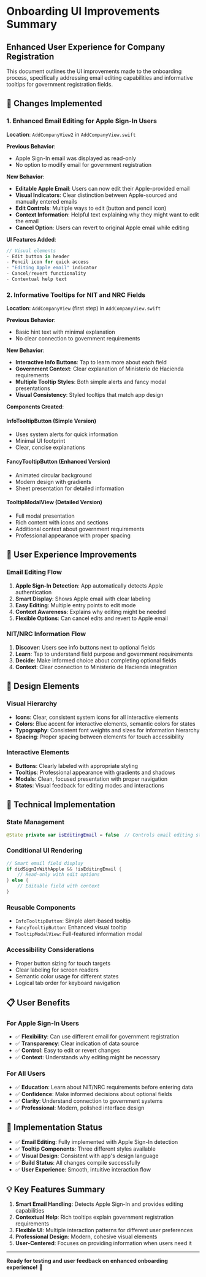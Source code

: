 # Onboarding UI Improvements Summary
## Enhanced User Experience for Company Registration

This document outlines the UI improvements made to the onboarding process, specifically addressing email editing capabilities and informative tooltips for government registration fields.

## 🎯 Changes Implemented

### 1. Enhanced Email Editing for Apple Sign-In Users
**Location**: `AddCompanyView2` in `AddCompanyView.swift`

**Previous Behavior**:
- Apple Sign-In email was displayed as read-only
- No option to modify email for government registration

**New Behavior**:
- **Editable Apple Email**: Users can now edit their Apple-provided email
- **Visual Indicators**: Clear distinction between Apple-sourced and manually entered emails
- **Edit Controls**: Multiple ways to edit (button and pencil icon)
- **Context Information**: Helpful text explaining why they might want to edit the email
- **Cancel Option**: Users can revert to original Apple email while editing

**UI Features Added**:
```swift
// Visual elements
- Edit button in header
- Pencil icon for quick access
- "Editing Apple email" indicator
- Cancel/revert functionality
- Contextual help text
```

### 2. Informative Tooltips for NIT and NRC Fields
**Location**: `AddCompanyView` (first step) in `AddCompanyView.swift`

**Previous Behavior**:
- Basic hint text with minimal explanation
- No clear connection to government requirements

**New Behavior**:
- **Interactive Info Buttons**: Tap to learn more about each field
- **Government Context**: Clear explanation of Ministerio de Hacienda requirements
- **Multiple Tooltip Styles**: Both simple alerts and fancy modal presentations
- **Visual Consistency**: Styled tooltips that match app design

**Components Created**:

#### InfoTooltipButton (Simple Version)
- Uses system alerts for quick information
- Minimal UI footprint
- Clear, concise explanations

#### FancyTooltipButton (Enhanced Version)
- Animated circular background
- Modern design with gradients
- Sheet presentation for detailed information

#### TooltipModalView (Detailed Version) 
- Full modal presentation
- Rich content with icons and sections
- Additional context about government requirements
- Professional appearance with proper spacing

## 📱 User Experience Improvements

### Email Editing Flow
1. **Apple Sign-In Detection**: App automatically detects Apple authentication
2. **Smart Display**: Shows Apple email with clear labeling
3. **Easy Editing**: Multiple entry points to edit mode
4. **Context Awareness**: Explains why editing might be needed
5. **Flexible Options**: Can cancel edits and revert to Apple email

### NIT/NRC Information Flow
1. **Discover**: Users see info buttons next to optional fields
2. **Learn**: Tap to understand field purpose and government requirements
3. **Decide**: Make informed choice about completing optional fields
4. **Context**: Clear connection to Ministerio de Hacienda integration

## 🎨 Design Elements

### Visual Hierarchy
- **Icons**: Clear, consistent system icons for all interactive elements
- **Colors**: Blue accent for interactive elements, semantic colors for states
- **Typography**: Consistent font weights and sizes for information hierarchy
- **Spacing**: Proper spacing between elements for touch accessibility

### Interactive Elements
- **Buttons**: Clearly labeled with appropriate styling
- **Tooltips**: Professional appearance with gradients and shadows
- **Modals**: Clean, focused presentation with proper navigation
- **States**: Visual feedback for editing modes and interactions

## 🔧 Technical Implementation

### State Management
```swift
@State private var isEditingEmail = false  // Controls email editing state
```

### Conditional UI Rendering
```swift
// Smart email field display
if didSignInWithApple && !isEditingEmail {
    // Read-only with edit options
} else {
    // Editable field with context
}
```

### Reusable Components
- `InfoTooltipButton`: Simple alert-based tooltip
- `FancyTooltipButton`: Enhanced visual tooltip
- `TooltipModalView`: Full-featured information modal

### Accessibility Considerations
- Proper button sizing for touch targets
- Clear labeling for screen readers
- Semantic color usage for different states
- Logical tab order for keyboard navigation

## 📋 User Benefits

### For Apple Sign-In Users
- ✅ **Flexibility**: Can use different email for government registration
- ✅ **Transparency**: Clear indication of data source
- ✅ **Control**: Easy to edit or revert changes
- ✅ **Context**: Understands why editing might be necessary

### For All Users
- ✅ **Education**: Learn about NIT/NRC requirements before entering data
- ✅ **Confidence**: Make informed decisions about optional fields
- ✅ **Clarity**: Understand connection to government systems
- ✅ **Professional**: Modern, polished interface design

## 🚀 Implementation Status

- ✅ **Email Editing**: Fully implemented with Apple Sign-In detection
- ✅ **Tooltip Components**: Three different styles available
- ✅ **Visual Design**: Consistent with app's design language
- ✅ **Build Status**: All changes compile successfully
- ✅ **User Experience**: Smooth, intuitive interaction flow

## 💡 Key Features Summary

1. **Smart Email Handling**: Detects Apple Sign-In and provides editing capabilities
2. **Contextual Help**: Rich tooltips explain government registration requirements
3. **Flexible UI**: Multiple interaction patterns for different user preferences
4. **Professional Design**: Modern, cohesive visual elements
5. **User-Centered**: Focuses on providing information when users need it

---

**Ready for testing and user feedback on enhanced onboarding experience!** 🎉
